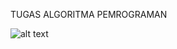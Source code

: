 TUGAS ALGORITMA PEMROGRAMAN

![alt text](https://github.com/Ryfless/Tugas-Bersama/main/image.jpg?raw=true)
